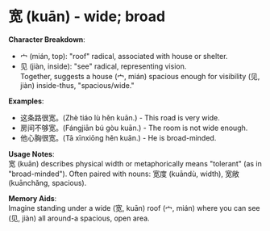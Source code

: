 # **宽 (kuān) - wide; broad**

**Character Breakdown**:  
- 宀 (mián, top): "roof" radical, associated with house or shelter.  
- 见 (jiàn, inside): "see" radical, representing vision.  
Together, suggests a house (宀, mián) spacious enough for visibility (见, jiàn) inside-thus, "spacious/wide."

**Examples**:  
- 这条路很宽。(Zhè tiáo lù hěn kuān.) - This road is very wide.  
- 房间不够宽。(Fángjiān bú gòu kuān.) - The room is not wide enough.  
- 他心胸很宽。(Tā xīnxiōng hěn kuān.) - He is broad-minded.

**Usage Notes**:  
宽 (kuān) describes physical width or metaphorically means "tolerant" (as in "broad-minded"). Often paired with nouns: 宽度 (kuāndù, width), 宽敞 (kuānchǎng, spacious).

**Memory Aids**:  
Imagine standing under a wide (宽, kuān) roof (宀, mián) where you can see (见, jiàn) all around-a spacious, open area.